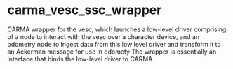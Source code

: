# carma_vesc_ssc_wrapper

CARMA wrapper for the vesc, which launches a low-level driver comprising of a node to interact with the vesc over a character device, and an odometry node to ingest data from this low level driver and transform it to an Ackerman message for use in odomety The wrapper is essentially an interface that binds the low-level driver to CARMA. 